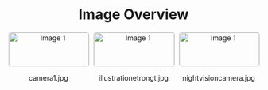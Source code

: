 <h1 style ="text-align: center;"> Image Overview </h1>
<div style="display: flex; flex-wrap: wrap; gap: 10px; justify-content: center;">
<div style="flex: 1 1 calc(33.333% - 20px); max-width: 300px; text-align: center;">
<img src="https://media.evkx.net/multimedia/technology/sensorsandcameras/infrared/camera1_xst.jpg" alt="Image 1" style="width: 100%; border: 1px solid #ddd; border-radius: 5px;">
<p>camera1.jpg</p>
</div>
<div style="flex: 1 1 calc(33.333% - 20px); max-width: 300px; text-align: center;">
<img src="https://media.evkx.net/multimedia/technology/sensorsandcameras/infrared/illustrationetrongt_xst.jpg" alt="Image 1" style="width: 100%; border: 1px solid #ddd; border-radius: 5px;">
<p>illustrationetrongt.jpg</p>
</div>
<div style="flex: 1 1 calc(33.333% - 20px); max-width: 300px; text-align: center;">
<img src="https://media.evkx.net/multimedia/technology/sensorsandcameras/infrared/nightvisioncamera_xst.jpg" alt="Image 1" style="width: 100%; border: 1px solid #ddd; border-radius: 5px;">
<p>nightvisioncamera.jpg</p>
</div>
</div>
